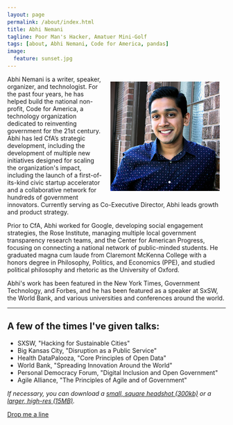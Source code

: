 ```yaml
---
layout: page
permalink: /about/index.html
title: Abhi Nemani
tagline: Poor Man's Hacker, Amatuer Mini-Golf
tags: [about, Abhi Nemani, Code for America, pandas]
image:
  feature: sunset.jpg
---
```


<p><img src="/images/headshot.jpg" width="50%" style="margin:1em; float: right;"> Abhi Nemani is a writer, speaker, organizer, and technologist. For the past four years, he has helped build the national non-profit, Code for America, a technology organization dedicated to reinventing government for the 21st century. Abhi has led CfA’s strategic development, including the development of multiple new initiatives designed for scaling the organization's impact, including the launch of a first-of-its-kind civic startup accelerator and a collaborative network for hundreds of government innovators. Currently serving as Co-Executive Director, Abhi leads growth and product strategy.</p>
<p>Prior to CfA, Abhi worked for Google, developing social engagement strategies, the Rose Institute, managing multiple local government transparency research teams, and the Center for American Progress, focusing on connecting a national network of public-minded students. He graduated magna cum laude from Claremont McKenna College with a honors degree in Philosophy, Politics, and Economics (PPE), and studied political philosophy and rhetoric as the University of Oxford.</p>
<p>Abhi's work has been featured in the New York Times, Government Technology, and Forbes, and he has been featured as a speaker at SxSW, the World Bank, and various universities and conferences around the world.</p>

<hr>
<a name="#talks"></a>

## A few of the times I've given talks: ##

* SXSW, "Hacking for Sustainable Cities"
* Big Kansas City, "Disruption as a Public Service"
* Health DataPalooza, "Core Principles of Open Data"
* World Bank, "Spreading Innovation Around the World"
* Personal Democracy Forum, "Digital Inclusion and Open Government"
* Agile Alliance, "The Principles of Agile and of Government"

<em>If necessary, you can download a <a href="/images/headshot.jpg">small, square headshot (300kb)</a> or a <a href="/images/headshot-large.jpg">larger, high-res (15MB)</a>.</em>

<a markdown="0" href="mailto:abhinemani@gmail.com" class="btn">Drop me a line</a>